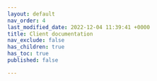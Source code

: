 ```yaml
---
layout: default
nav_order: 4
last_modified_date: 2022-12-04 11:39:41 +0000
title: Client documentation
nav_exclude: false
has_children: true
has_toc: true
published: false

---
```

